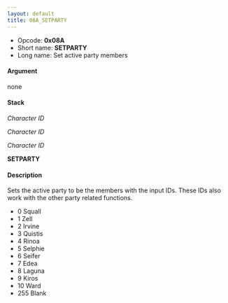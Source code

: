 ```yaml
---
layout: default
title: 08A_SETPARTY
---
```


-   Opcode: **0x08A**
-   Short name: **SETPARTY**
-   Long name: Set active party members

#### Argument

none

#### Stack

  
*Character ID*

*Character ID*

*Character ID*

**SETPARTY**

#### Description

Sets the active party to be the members with the input IDs. These IDs also work with the other party related functions.

-   0 Squall
-   1 Zell
-   2 Irvine
-   3 Quistis
-   4 Rinoa
-   5 Selphie
-   6 Seifer
-   7 Edea
-   8 Laguna
-   9 Kiros
-   10 Ward
-   255 Blank
